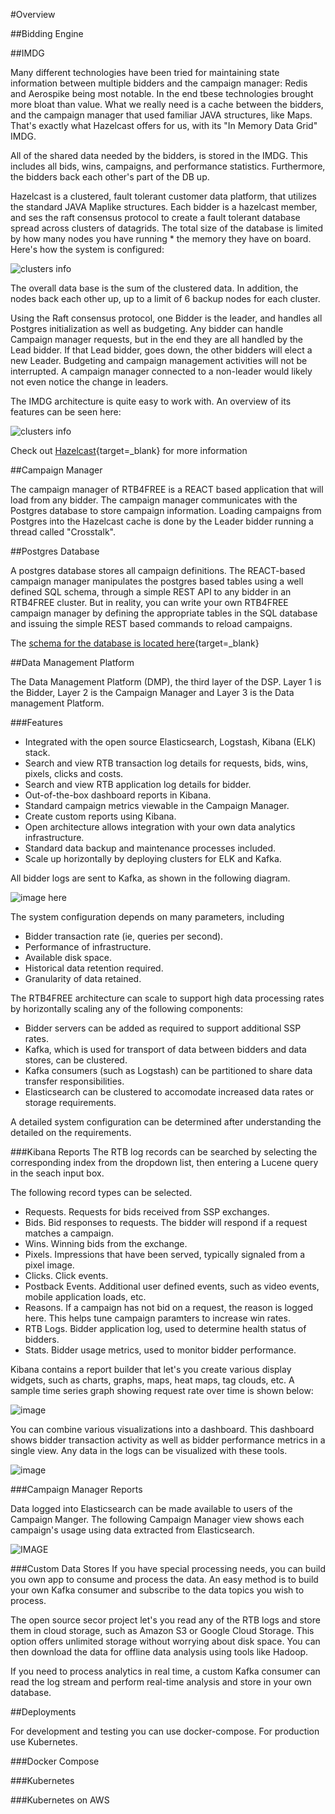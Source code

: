 #Overview

##Bidding Engine

##IMDG

Many different technologies have been tried for maintaining state information between multiple bidders and the campaign manager: Redis and Aerospike being most notable. In the end tbese technologies brought
more bloat than value. What we really need is a cache between the bidders, and the campaign manager
that used familiar JAVA structures, like Maps. That's exactly what Hazelcast offers for us, with its "In Memory Data Grid" IMDG.

All of the shared data needed by the bidders, is stored in the IMDG. This includes all bids, wins, campaigns, and performance statistics. Furthermore, the bidders back each other's part of the DB up.

Hazelcast is a clustered, fault tolerant customer data platform, that utilizes the standard JAVA Maplike structures. Each bidder is a hazelcast member, and  ses the raft consensus protocol to 
create a fault tolerant database spread across clusters of datagrids. The total size of the database is limited by how many nodes you have running * the memory they have on board. Here's how the system is configured:

![clusters info](../images/cluster.png) 

The overall data base is the sum of the clustered data. In addition, the nodes back each other up, up to a limit of  6 backup nodes for each cluster.

Using the Raft consensus protocol, one Bidder is the leader, and handles all Postgres initialization as well as budgeting. Any bidder can handle Campaign manager requests, but in the end they are all handled by the Lead bidder. If that Lead bidder, goes down, the other bidders will elect a new Leader. Budgeting and campaign management activities will not be interrupted. A campaign manager connected to a non-leader would likely not even notice the change in leaders.

The IMDG architecture is quite easy to work with. An overview of its features can be seen here:

![clusters info](../images/hazelcast.png) 

Check out [Hazelcast](https://hazelcast.com){target=_blank} for more information

##Campaign Manager

The campaign manager of RTB4FREE is a REACT based application that will load from any bidder. The campaign manager communicates with the Postgres database to store campaign information. Loading campaigns from Postgres into the Hazelcast cache is done by the Leader bidder running a thread called "Crosstalk".

##Postgres Database

A postgres database stores all campaign definitions. The REACT-based campaign manager manipulates the postgres based tables using a well defined SQL schema, through a simple REST API to any bidder in an RTB4FREE cluster. But in reality, you can write
your own RTB4FREE campaign manager by defining the appropriate tables in the SQL database and issuing the simple REST based commands to reload campaigns.

The [schema for the database is located here](./Crosstalk-DB.pdf){target=_blank}

##Data Management Platform

The Data Management Platform (DMP), the third layer of the DSP. Layer 1 is the Bidder, Layer 2 is the Campaign Manager and Layer 3 is the Data management Platform.

###Features

- Integrated with the open source Elasticsearch, Logstash, Kibana (ELK) stack.
- Search and view RTB transaction log details for requests, bids, wins, pixels, clicks and costs.
- Search and view RTB application log details for bidder.
- Out-of-the-box dashboard reports in Kibana.
- Standard campaign metrics viewable in the Campaign Manager.
- Create custom reports using Kibana.
- Open architecture allows integration with your own data analytics infrastructure.
- Standard data backup and maintenance processes included.
- Scale up horizontally by deploying clusters for ELK and Kafka.

All bidder logs are sent to Kafka, as shown in the following diagram.

![image here](../images/Kafka_Producers.png)

The system configuration depends on many parameters, including

- Bidder transaction rate (ie, queries per second).
- Performance of infrastructure.
- Available disk space.
- Historical data retention required.
- Granularity of data retained.

The RTB4FREE architecture can scale to support high data processing rates by horizontally scaling any of the following components:

- Bidder servers can be added as required to support additional SSP rates.
- Kafka, which is used for transport of data between bidders and data stores, can be clustered.
- Kafka consumers (such as Logstash) can be partitioned to share data transfer responsibilities.
- Elasticsearch can be clustered to accomodate increased data rates or storage requirements.

A detailed system configuration can be determined after understanding the detailed on the requirements.

###Kibana Reports
The RTB log records can be searched by selecting the corresponding index from the dropdown list, then entering a Lucene query in the seach input box.

The following record types can be selected.

- Requests. Requests for bids received from SSP exchanges.
- Bids. Bid responses to requests. The bidder will respond if a request matches a campaign.
- Wins. Winning bids from the exchange.
- Pixels. Impressions that have been served, typically signaled from a pixel image.
- Clicks. Click events.
- Postback Events. Additional user defined events, such as video events, mobile application loads, etc.
- Reasons. If a campaign has not bid on a request, the reason is logged here. This helps tune campaign paramters to increase win rates.
- RTB Logs. Bidder application log, used to determine health status of bidders.
- Stats. Bidder usage metrics, used to monitor bidder performance.
   

Kibana contains a report builder that let's you create various display widgets, such as charts, graphs, maps, heat maps, tag clouds, etc. A sample time series graph showing request rate over time is shown below:

![image](../images/dmp3.png)

You can combine various visualizations into a dashboard. This dashboard shows bidder transaction activity as well as bidder performance metrics in a single view.  Any data in the logs can be visualized with these tools.

![image](../images/dmp4.png)

###Campaign Manager Reports

Data logged into Elasticsearch can be made available to users of the Campaign Manger.  The following Campaign Manager view shows each campaign's usage using data extracted from Elasticsearch.

![IMAGE](../images/dmp1.png)


###Custom Data Stores
If you have special processing needs, you can build you own app to consume and process the data. An easy method is to build your own Kafka consumer and subscribe to the data topics you wish to process.

The open source secor project let's you read any of the RTB logs and store them in cloud storage, such as Amazon S3 or Google Cloud Storage. This option offers unlimited storage without worrying about disk space.  You can then download the data for offline data analysis using tools like Hadoop. 

If you need to process analytics in real time, a custom Kafka consumer can read the log stream and perform real-time analysis and store in your own database. 


##Deployments

For development and testing you can use docker-compose. For production use Kubernetes.

###Docker Compose

###Kubernetes 

###Kubernetes on AWS
